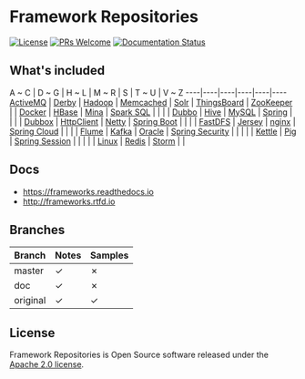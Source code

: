 # Framework Repositories

[![License](https://img.shields.io/badge/license-Apache-blue.svg)](https://github.com/T5750/framework-repositories/blob/master/LICENSE.txt)
[![PRs Welcome](https://img.shields.io/badge/PRs-welcome-brightgreen.svg)](https://github.com/T5750/framework-repositories/pulls)
[![Documentation Status](https://readthedocs.org/projects/frameworks/badge/?version=latest)](https://frameworks.readthedocs.io/en/latest/?badge=latest)

## What's included
A ~ C | D ~ G | H ~ L | M ~ R | S | T ~ U | V ~ Z
----|----|----|----|----|----
[ActiveMQ](module/activemq.md) | [Derby](module/databases/derby.md) | [Hadoop](module/big-data/hadoop.md) | [Memcached](module/databases/memcached.md) | [Solr](module/big-data/solr.md) | [ThingsBoard](module/framework/iot/thingsboard.md) | [ZooKeeper](module/zookeeper.md)
|  | [Docker](doc/readme/docker.md) | [HBase](module/big-data/hbase.md) | [Mina](module/network/mina.md) | [Spark SQL](module/big-data/spark.md) |  |
|  | [Dubbo](module/dubbo.md) | [Hive](module/big-data/hive.md) | [MySQL](module/databases/mysql.md) | [Spring](module/spring/README.md) |  |
|  | [Dubbox](module/dubbo.md) | [HttpClient](module/network/README.md) | [Netty](module/network/netty.md) | [Spring Boot](module/spring-boot/README.md) |  |
|  | [FastDFS](module/nginx/fastdfs.md) | [Jersey](module/rest.md) | [nginx](module/nginx/README.md) | [Spring Cloud](module/spring-cloud.md) |  |
|  | [Flume](module/big-data/flume.md) | [Kafka](module/big-data/kafka.md) | [Oracle](module/databases/oracle.md) | [Spring Security](module/spring-boot/spring-boot-security.md) |  |
|  |  | [Kettle](module/databases/kettle.md) | [Pig](module/big-data/pig.md) | [Spring Session](module/spring/README.md) |  |
|  |  | [Linux](linux/README.md) | [Redis](module/databases/redis.md) | [Storm](module/big-data/storm.md) |  |

## Docs
- https://frameworks.readthedocs.io
- http://frameworks.rtfd.io

## Branches
Branch | Notes | Samples
---|---|---
master | ✓ | ✗
doc | ✓ | ✗
original | ✓ | ✓

## License
Framework Repositories is Open Source software released under the [Apache 2.0 license](http://www.apache.org/licenses/LICENSE-2.0.html).